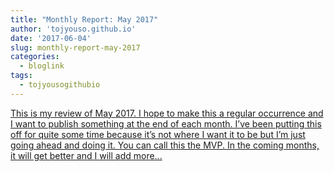 ```yaml
---
title: "Monthly Report: May 2017"
author: 'tojyouso.github.io'
date: '2017-06-04'
slug: monthly-report-may-2017
categories:
  - bloglink
tags:
  - tojyousogithubio
---
```


[This is my review of May 2017. I hope to make this a regular occurrence and I want to publish something at the end of each month. I’ve been putting this off for quite some time because it’s not where I want it to be but I’m just going ahead and doing it. You can call this the MVP. In the coming months, it will get better and I will add more...<click to read more>](https://tojyouso.github.io/post/2017-06-04-monthly-report-may-2017/)

